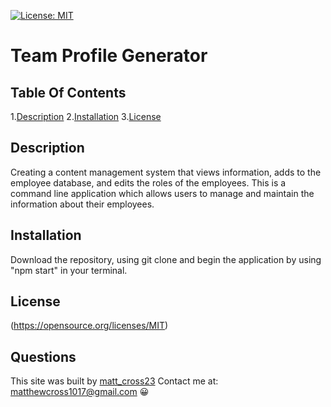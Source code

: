 [![License: MIT](https://img.shields.io/badge/License-MIT-yellow.svg)](https://opensource.org/licenses/MIT)
  # **Team Profile Generator**

  ## Table Of Contents

  1.[Description](#description)
  2.[Installation](#installation)
  3.[License](#License)


  ## Description
  Creating a content management system that views information, adds to the employee database, and edits the roles of the employees. This is a command line application which allows users to manage and maintain the information about their employees.

  ## Installation
  Download the repository, using git clone and begin the application by using "npm start" in your terminal.

  ## License
  (https://opensource.org/licenses/MIT)



  ## Questions
  This site was built by [matt_cross23](https://github.com/matt_cross23) 
  Contact me at: matthewcross1017@gmail.com
  :grinning:
  
